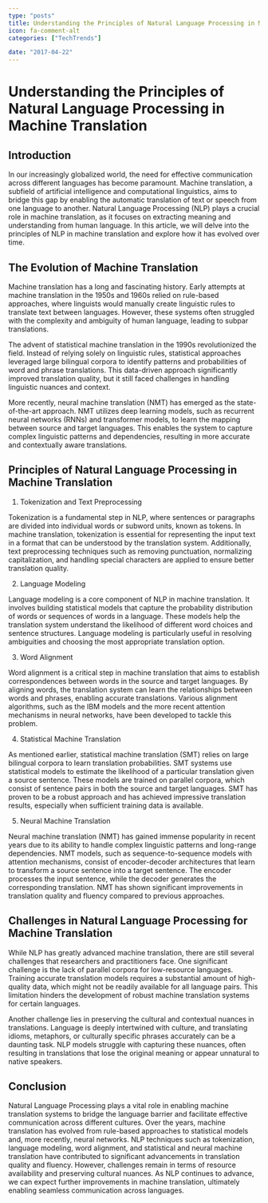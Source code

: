 ```yaml
---
type: "posts"
title: Understanding the Principles of Natural Language Processing in Machine Translation
icon: fa-comment-alt
categories: ["TechTrends"]

date: "2017-04-22"
---
```




# Understanding the Principles of Natural Language Processing in Machine Translation

## Introduction

In our increasingly globalized world, the need for effective communication across different languages has become paramount. Machine translation, a subfield of artificial intelligence and computational linguistics, aims to bridge this gap by enabling the automatic translation of text or speech from one language to another. Natural Language Processing (NLP) plays a crucial role in machine translation, as it focuses on extracting meaning and understanding from human language. In this article, we will delve into the principles of NLP in machine translation and explore how it has evolved over time.

## The Evolution of Machine Translation

Machine translation has a long and fascinating history. Early attempts at machine translation in the 1950s and 1960s relied on rule-based approaches, where linguists would manually create linguistic rules to translate text between languages. However, these systems often struggled with the complexity and ambiguity of human language, leading to subpar translations.

The advent of statistical machine translation in the 1990s revolutionized the field. Instead of relying solely on linguistic rules, statistical approaches leveraged large bilingual corpora to identify patterns and probabilities of word and phrase translations. This data-driven approach significantly improved translation quality, but it still faced challenges in handling linguistic nuances and context.

More recently, neural machine translation (NMT) has emerged as the state-of-the-art approach. NMT utilizes deep learning models, such as recurrent neural networks (RNNs) and transformer models, to learn the mapping between source and target languages. This enables the system to capture complex linguistic patterns and dependencies, resulting in more accurate and contextually aware translations.

## Principles of Natural Language Processing in Machine Translation

1. Tokenization and Text Preprocessing

Tokenization is a fundamental step in NLP, where sentences or paragraphs are divided into individual words or subword units, known as tokens. In machine translation, tokenization is essential for representing the input text in a format that can be understood by the translation system. Additionally, text preprocessing techniques such as removing punctuation, normalizing capitalization, and handling special characters are applied to ensure better translation quality.

2. Language Modeling

Language modeling is a core component of NLP in machine translation. It involves building statistical models that capture the probability distribution of words or sequences of words in a language. These models help the translation system understand the likelihood of different word choices and sentence structures. Language modeling is particularly useful in resolving ambiguities and choosing the most appropriate translation option.

3. Word Alignment

Word alignment is a critical step in machine translation that aims to establish correspondences between words in the source and target languages. By aligning words, the translation system can learn the relationships between words and phrases, enabling accurate translations. Various alignment algorithms, such as the IBM models and the more recent attention mechanisms in neural networks, have been developed to tackle this problem.

4. Statistical Machine Translation

As mentioned earlier, statistical machine translation (SMT) relies on large bilingual corpora to learn translation probabilities. SMT systems use statistical models to estimate the likelihood of a particular translation given a source sentence. These models are trained on parallel corpora, which consist of sentence pairs in both the source and target languages. SMT has proven to be a robust approach and has achieved impressive translation results, especially when sufficient training data is available.

5. Neural Machine Translation

Neural machine translation (NMT) has gained immense popularity in recent years due to its ability to handle complex linguistic patterns and long-range dependencies. NMT models, such as sequence-to-sequence models with attention mechanisms, consist of encoder-decoder architectures that learn to transform a source sentence into a target sentence. The encoder processes the input sentence, while the decoder generates the corresponding translation. NMT has shown significant improvements in translation quality and fluency compared to previous approaches.

## Challenges in Natural Language Processing for Machine Translation

While NLP has greatly advanced machine translation, there are still several challenges that researchers and practitioners face. One significant challenge is the lack of parallel corpora for low-resource languages. Training accurate translation models requires a substantial amount of high-quality data, which might not be readily available for all language pairs. This limitation hinders the development of robust machine translation systems for certain languages.

Another challenge lies in preserving the cultural and contextual nuances in translations. Language is deeply intertwined with culture, and translating idioms, metaphors, or culturally specific phrases accurately can be a daunting task. NLP models struggle with capturing these nuances, often resulting in translations that lose the original meaning or appear unnatural to native speakers.

## Conclusion

Natural Language Processing plays a vital role in enabling machine translation systems to bridge the language barrier and facilitate effective communication across different cultures. Over the years, machine translation has evolved from rule-based approaches to statistical models and, more recently, neural networks. NLP techniques such as tokenization, language modeling, word alignment, and statistical and neural machine translation have contributed to significant advancements in translation quality and fluency. However, challenges remain in terms of resource availability and preserving cultural nuances. As NLP continues to advance, we can expect further improvements in machine translation, ultimately enabling seamless communication across languages.